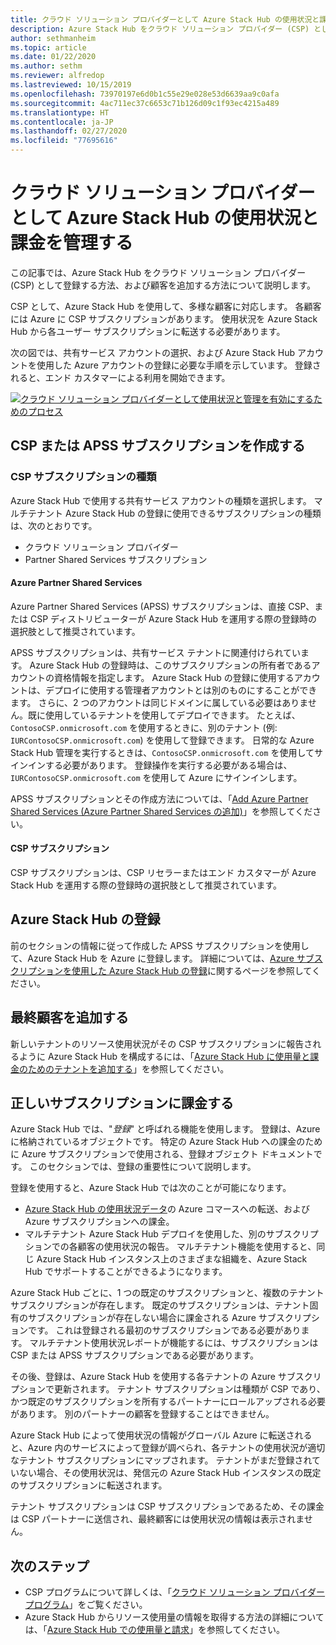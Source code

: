 ```yaml
---
title: クラウド ソリューション プロバイダーとして Azure Stack Hub の使用状況と課金を管理する
description: Azure Stack Hub をクラウド ソリューション プロバイダー (CSP) として登録し、課金に向けて顧客を追加する方法を説明します。
author: sethmanheim
ms.topic: article
ms.date: 01/22/2020
ms.author: sethm
ms.reviewer: alfredop
ms.lastreviewed: 10/15/2019
ms.openlocfilehash: 73970197e6d0b1c55e29e028e53d6639aa9c0afa
ms.sourcegitcommit: 4ac711ec37c6653c71b126d09c1f93ec4215a489
ms.translationtype: HT
ms.contentlocale: ja-JP
ms.lasthandoff: 02/27/2020
ms.locfileid: "77695616"
---
```

# <a name="manage-usage-and-billing-for-azure-stack-hub-as-a-cloud-solution-provider"></a>クラウド ソリューション プロバイダーとして Azure Stack Hub の使用状況と課金を管理する

この記事では、Azure Stack Hub をクラウド ソリューション プロバイダー (CSP) として登録する方法、および顧客を追加する方法について説明します。

CSP として、Azure Stack Hub を使用して、多様な顧客に対応します。 各顧客には Azure に CSP サブスクリプションがあります。 使用状況を Azure Stack Hub から各ユーザー サブスクリプションに転送する必要があります。

次の図では、共有サービス アカウントの選択、および Azure Stack Hub アカウントを使用した Azure アカウントの登録に必要な手順を示しています。 登録されると、エンド カスタマーによる利用を開始できます。

[![クラウド ソリューション プロバイダーとして使用状況と管理を有効にするためのプロセス](media/azure-stack-add-manage-billing-as-a-csp/process-add-useage-as-a-csp.png "クラウド ソリューション プロバイダーとして使用状況と管理を有効にするためのプロセス")](media/azure-stack-add-manage-billing-as-a-csp/process-add-useage-as-a-csp.png#lightbox)

## <a name="create-a-csp-or-apss-subscription"></a>CSP または APSS サブスクリプションを作成する

### <a name="csp-subscription-types"></a>CSP サブスクリプションの種類

Azure Stack Hub で使用する共有サービス アカウントの種類を選択します。 マルチテナント Azure Stack Hub の登録に使用できるサブスクリプションの種類は、次のとおりです。

- クラウド ソリューション プロバイダー
- Partner Shared Services サブスクリプション

#### <a name="azure-partner-shared-services"></a>Azure Partner Shared Services

Azure Partner Shared Services (APSS) サブスクリプションは、直接 CSP、または CSP ディストリビューターが Azure Stack Hub を運用する際の登録時の選択肢として推奨されています。

APSS サブスクリプションは、共有サービス テナントに関連付けられています。 Azure Stack Hub の登録時は、このサブスクリプションの所有者であるアカウントの資格情報を指定します。 Azure Stack Hub の登録に使用するアカウントは、デプロイに使用する管理者アカウントとは別のものにすることができます。 さらに、2 つのアカウントは同じドメインに属している必要はありません。既に使用しているテナントを使用してデプロイできます。 たとえば、`ContosoCSP.onmicrosoft.com` を使用するときに、別のテナント (例: `IURContosoCSP.onmicrosoft.com`) を使用して登録できます。 日常的な Azure Stack Hub 管理を実行するときは、`ContosoCSP.onmicrosoft.com` を使用してサインインする必要があります。 登録操作を実行する必要がある場合は、`IURContosoCSP.onmicrosoft.com` を使用して Azure にサインインします。

APSS サブスクリプションとその作成方法については、「[Add Azure Partner Shared Services (Azure Partner Shared Services の追加)](/partner-center/shared-services)」を参照してください。

#### <a name="csp-subscriptions"></a>CSP サブスクリプション

CSP サブスクリプションは、CSP リセラーまたはエンド カスタマーが Azure Stack Hub を運用する際の登録時の選択肢として推奨されています。

## <a name="register-azure-stack-hub"></a>Azure Stack Hub の登録

前のセクションの情報に従って作成した APSS サブスクリプションを使用して、Azure Stack Hub を Azure に登録します。 詳細については、[Azure サブスクリプションを使用した Azure Stack Hub の登録](azure-stack-registration.md)に関するページを参照してください。

## <a name="add-end-customer"></a>最終顧客を追加する

新しいテナントのリソース使用状況がその CSP サブスクリプションに報告されるように Azure Stack Hub を構成するには、「[Azure Stack Hub に使用量と課金のためのテナントを追加する](azure-stack-csp-howto-register-tenants.md)」を参照してください。

## <a name="charge-the-right-subscriptions"></a>正しいサブスクリプションに課金する

Azure Stack Hub では、"*登録*" と呼ばれる機能を使用します。 登録は、Azure に格納されているオブジェクトです。 特定の Azure Stack Hub への課金のために Azure サブスクリプションで使用される、登録オブジェクト ドキュメントです。 このセクションでは、登録の重要性について説明します。

登録を使用すると、Azure Stack Hub では次のことが可能になります。

- [Azure Stack Hub の使用状況データ](azure-stack-billing-and-chargeback.md)の Azure コマースへの転送、および Azure サブスクリプションへの課金。
- マルチテナント Azure Stack Hub デプロイを使用した、別のサブスクリプションでの各顧客の使用状況の報告。 マルチテナント機能を使用すると、同じ Azure Stack Hub インスタンス上のさまざまな組織を、Azure Stack Hub でサポートすることができるようになります。

Azure Stack Hub ごとに、1 つの既定のサブスクリプションと、複数のテナント サブスクリプションが存在します。 既定のサブスクリプションは、テナント固有のサブスクリプションが存在しない場合に課金される Azure サブスクリプションです。 これは登録される最初のサブスクリプションである必要があります。 マルチテナント使用状況レポートが機能するには、サブスクリプションは CSP または APSS サブスクリプションである必要があります。

その後、登録は、Azure Stack Hub を使用する各テナントの Azure サブスクリプションで更新されます。 テナント サブスクリプションは種類が CSP であり、かつ既定のサブスクリプションを所有するパートナーにロールアップされる必要があります。 別のパートナーの顧客を登録することはできません。

Azure Stack Hub によって使用状況の情報がグローバル Azure に転送されると、Azure 内のサービスによって登録が調べられ、各テナントの使用状況が適切なテナント サブスクリプションにマップされます。 テナントがまだ登録されていない場合、その使用状況は、発信元の Azure Stack Hub インスタンスの既定のサブスクリプションに転送されます。

テナント サブスクリプションは CSP サブスクリプションであるため、その課金は CSP パートナーに送信され、最終顧客には使用状況の情報は表示されません。

## <a name="next-steps"></a>次のステップ

- CSP プログラムについて詳しくは、「[クラウド ソリューション プロバイダー プログラム](https://partner.microsoft.com/solutions/microsoft-cloud-solutions)」をご覧ください。
- Azure Stack Hub からリソース使用量の情報を取得する方法の詳細については、「[Azure Stack Hub での使用量と請求](azure-stack-billing-and-chargeback.md)」を参照してください。
